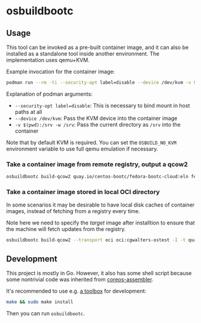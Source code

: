 # osbuildbootc

## Usage

This tool can be invoked as a pre-built container image, and it can also be installed
as a standalone tool inside another environment.  The implementation uses qemu+KVM.

Example invocation for the container image:

```bash
podman run --rm -ti --security-opt label=disable --device /dev/kvm -v $(pwd):/srv -w /srv ghcr.io/cgwalters/osbuildbootc:latest build-qcow2 -I quay.io/cgwalters/ostest example.qcow2
```

Explanation of podman arguments:

- `--security-opt label=disable`: This is necessary to bind mount in host paths at all
- `--device /dev/kvm`: Pass the KVM device into the container image
- `-v $(pwd):/srv -w /srv`: Pass the current directory as `/srv` into the container

Note that by default KVM is required.  You can set the `OSBUILD_NO_KVM` environment variable
to use full qemu emulation if necessary.

### Take a container image from remote registry, output a qcow2

```bash
osbuildbootc build-qcow2 quay.io/centos-bootc/fedora-bootc-cloud:eln fedora-boot-cloud.qcow2
```

### Take a container image stored in local OCI directory

In some scenarios it may be desirable to have local disk caches of container images,
instead of fetching from a registry every time.

Note here we need to specify the *target* image after installtion to ensure that
the machine will fetch updates from the registry.

```bash
osbuildbootc build-qcow2 --transport oci oci:cgwalters-ostest -I -t quay.io/cgwalters/ostest foo.qcow2
```

## Development

This project is mostly in Go.  However, it also has some shell script because
some nontrivial code was inherited from [coreos-assembler](https://github.com/coreos/coreos-assembler/).

It's recommended to use e.g. [a toolbox](https://github.com/containers/toolbox/) for development:

```bash
make && sudo make install
```

Then you can run `osbuildbootc`.
